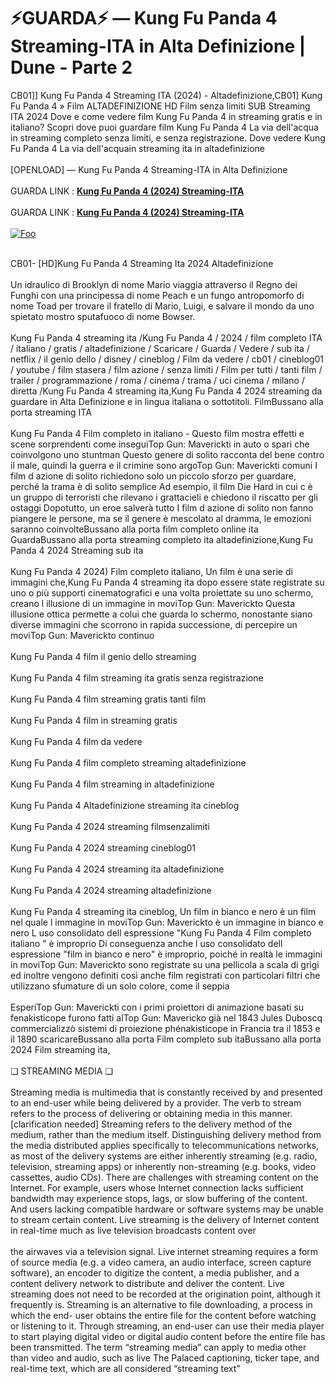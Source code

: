<h1>⚡GUARDA⚡ — Kung Fu Panda 4 Streaming-ITA in Alta Definizione | Dune - Parte 2</h1>

<p>CB01]] Kung Fu Panda 4 Streaming ITA (2024) - Altadefinizione,CB01] Kung Fu Panda 4 » Film ALTADEFINIZIONE HD Film senza limiti SUB Streaming ITA 2024 Dove e come vedere film Kung Fu Panda 4 in streaming gratis e in italiano? Scopri dove puoi guardare film Kung Fu Panda 4 La via dell'acqua in streaming completo senza limiti, e senza registrazione. Dove vedere Kung Fu Panda 4 La via dell'acquain streaming ita in altadefinizione<br><br>[OPENLOAD] — Kung Fu Panda 4 Streaming-ITA in Alta Definizione<br><br>GUARDA LINK : <b><a href="https://t.co/9WSxavFBzB">Kung Fu Panda 4 (2024) Streaming-ITA</a></b><br><br>GUARDA LINK : <b><a href="https://t.co/9WSxavFBzB">Kung Fu Panda 4 (2024) Streaming-ITA</a></b><br><br>
<a href="https://t.co/9WSxavFBzB" rel="nofollow"><img src="https://camo.githubusercontent.com/917e6ed5c302499242165dcc02bdbce85c075fd21b35918eb9c0b771855261b8/68747470733a2f2f7374617469632e7769787374617469632e636f6d2f6d656469612f6232343966395f61646163386637306662336634356238383639313639366337376465313866337e6d76322e676966" alt="Foo" style="max-width: 100%;"></a></p>

<br>
CB01- [HD]Kung Fu Panda 4 Streaming Ita 2024 Altadefinizione<br><br>Un idraulico di Brooklyn di nome Mario viaggia attraverso il Regno dei Funghi con una principessa di nome Peach e un fungo antropomorfo di nome Toad per trovare il fratello di Mario, Luigi, e salvare il mondo da uno spietato mostro sputafuoco di nome Bowser.<br><br>Kung Fu Panda 4 streaming ita /Kung Fu Panda 4 / 2024 / film completo ITA / italiano / gratis / altadefinizione / Scaricare / Guarda / Vedere / sub ita / netflix / il genio dello / disney / cineblog / Film da vedere / cb01 / cineblog01 / youtube / film stasera / film azione / senza limiti / Film per tutti / tanti film / trailer / programmazione / roma / cinema / trama / uci cinema / milano / diretta /Kung Fu Panda 4 streaming ita,Kung Fu Panda 4 2024 streaming da guardare in Alta Definizione e in lingua italiana o sottotitoli. FilmBussano alla porta streaming ITA<br><br>Kung Fu Panda 4 Film completo in italiano - Questo film mostra effetti e scene sorprendenti come inseguiTop Gun: Maverickti in auto o spari che coinvolgono uno stuntman Questo genere di solito racconta del bene contro il male, quindi la guerra e il crimine sono argoTop Gun: Maverickti comuni I film d azione di solito richiedono solo un piccolo sforzo per guardare, perché la trama è di solito semplice Ad esempio, il film Die Hard in cui c è un gruppo di terroristi che rilevano i grattacieli e chiedono il riscatto per gli ostaggi Dopotutto, un eroe salverà tutto I film d azione di solito non fanno piangere le persone, ma se il genere è mescolato al dramma, le emozioni saranno coinvolteBussano alla porta film completo online ita GuardaBussano alla porta streaming completo ita altadefinizione,Kung Fu Panda 4 2024 Streaming sub ita<br><br>Kung Fu Panda 4 2024) Film completo italiano, Un film è una serie di immagini che,Kung Fu Panda 4 streaming ita dopo essere state registrate su uno o più supporti cinematografici e una volta proiettate su uno schermo, creano l illusione di un immagine in moviTop Gun: Maverickto Questa illusione ottica permette a colui che guarda lo schermo, nonostante siano diverse immagini che scorrono in rapida successione, di percepire un moviTop Gun: Maverickto continuo<br><br>Kung Fu Panda 4 film il genio dello streaming<br><br>Kung Fu Panda 4 film streaming ita gratis senza registrazione<br><br>Kung Fu Panda 4 film streaming gratis tanti film<br><br>Kung Fu Panda 4 film in streaming gratis<br><br>Kung Fu Panda 4 film da vedere<br><br>Kung Fu Panda 4 film completo streaming altadefinizione<br><br>Kung Fu Panda 4 film streaming in altadefinizione<br><br>Kung Fu Panda 4 Altadefinizione streaming ita cineblog<br><br>Kung Fu Panda 4 2024 streaming filmsenzalimiti<br><br>Kung Fu Panda 4 2024 streaming cineblog01<br><br>Kung Fu Panda 4 2024 streaming ita altadefinizione<br><br>Kung Fu Panda 4 2024 streaming altadefinizione<br><br>Kung Fu Panda 4 streaming ita cineblog, Un film in bianco e nero è un film nel quale l immagine in moviTop Gun: Maverickto è un immagine in bianco e nero L uso consolidato dell espressione "Kung Fu Panda 4 Film completo italiano " è improprio Di conseguenza anche l uso consolidato dell espressione "film in bianco e nero" è improprio, poiché in realtà le immagini in moviTop Gun: Maverickto sono registrate su una pellicola a scala di grigi ed inoltre vengono definiti così anche film registrati con particolari filtri che utilizzano sfumature di un solo colore, come il seppia<br><br>EsperiTop Gun: Maverickti con i primi proiettori di animazione basati su fenakisticope furono fatti alTop Gun: Mavericko già nel 1843 Jules Duboscq commercializzò sistemi di proiezione phénakisticope in Francia tra il 1853 e il 1890 scaricareBussano alla porta Film completo sub itaBussano alla porta 2024 Film streaming ita,<br><br>❏ STREAMING MEDIA ❏<br><br>Streaming media is multimedia that is constantly received by and presented to an end-user while being delivered by a provider. The verb to stream refers to the process of delivering or obtaining media in this manner.[clarification needed] Streaming refers to the delivery method of the medium, rather than the medium itself. Distinguishing delivery method from the media distributed applies specifically to telecommunications networks, as most of the delivery systems are either inherently streaming (e.g. radio, television, streaming apps) or inherently non-streaming (e.g. books, video cassettes, audio CDs). There are challenges with streaming content on the Internet. For example, users whose Internet connection lacks sufficient bandwidth may experience stops, lags, or slow buffering of the content. And users lacking compatible hardware or software systems may be unable to stream certain content. Live streaming is the delivery of Internet content in real-time much as live television broadcasts content over<br><br>the airwaves via a television signal. Live internet streaming requires a form of source media (e.g. a video camera, an audio interface, screen capture software), an encoder to digitize the content, a media publisher, and a content delivery network to distribute and deliver the content. Live streaming does not need to be recorded at the origination point, although it frequently is. Streaming is an alternative to file downloading, a process in which the end- user obtains the entire file for the content before watching or listening to it. Through streaming, an end-user can use their media player to start playing digital video or digital audio content before the entire file has been transmitted. The term “streaming media” can apply to media other than video and audio, such as live The Palaced captioning, ticker tape, and real-time text, which are all considered “streaming text”</p>
